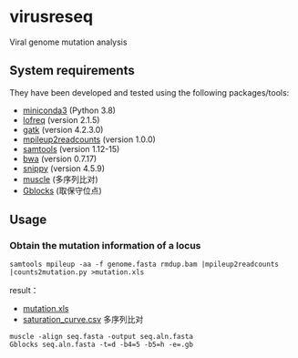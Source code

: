# virusreseq
Viral genome mutation analysis

## System requirements
They have been developed and tested using the following packages/tools:
+ [miniconda3](https://conda.io/en/latest/miniconda.html) (Python 3.8)
+ [lofreq](https://github.com/CSB5/lofreq) (version 2.1.5)
+ [gatk](https://github.com/broadinstitute/gatk) (version 4.2.3.0)
+ [mpileup2readcounts](https://github.com/gatoravi/mpileup2readcounts) (version 1.0.0)
+ [samtools](https://github.com/samtools/samtools) (version 1.12-15)
+ [bwa](https://github.com/lh3/bwa) (version 0.7.17)
+ [snippy](https://github.com/tseemann/snippy) (version 4.5.9)
+ [muscle](https://github.com/rcedgar/muscle) (多序列比对)
+ [Gblocks](http://molevol.cmima.csic.es/castresana/Gblocks.html) (取保守位点)

## Usage
### Obtain the mutation information of a locus
```
samtools mpileup -aa -f genome.fasta rmdup.bam |mpileup2readcounts |counts2mutation.py >mutation.xls
```
result：
+ [mutation.xls](https://github.com/zxgsy520/virusreseq/blob/main/docs/mutation.xls)
+ [saturation_curve.csv](https://github.com/zxgsy520/virusreseq/blob/main/docs/saturation_curve.csv)
多序列比对
```
muscle -align seq.fasta -output seq.aln.fasta
Gblocks seq.aln.fasta -t=d -b4=5 -b5=h -e=.gb
```
